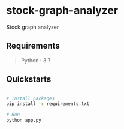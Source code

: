 # stock-graph-analyzer
Stock graph analyzer

## Requirements
> Python : 3.7

## Quickstarts

```bash

# Install packages
pip install -r requirements.txt

# Run
python app.py


```
